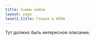 ```yaml
---
title: Схемы кейли
layout: page
level2_title: Глория в WIDA
---
```


Тут должно быть интересное описание.